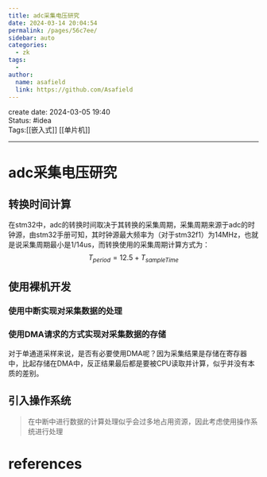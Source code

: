 ```yaml
---
title: adc采集电压研究
date: 2024-03-14 20:04:54
permalink: /pages/56c7ee/
sidebar: auto
categories:
  - zk
tags:
  - 
author: 
  name: asafield
  link: https://github.com/Asafield
---
```


create date: 2024-03-05 19:40  
Status: #idea  
Tags:[[嵌入式]] [[单片机]]

---

# adc采集电压研究
## 转换时间计算
在stm32中，adc的转换时间取决于其转换的采集周期，采集周期来源于adc的时钟源，由stm32手册可知，其时钟源最大频率为（对于stm32f1）为14MHz，也就是说采集周期最小是1/14us，而转换使用的采集周期计算方式为：
$$
T_{period}=12.5 + T_{sampleTime}
$$
## 使用裸机开发
### 使用中断实现对采集数据的处理
### 使用DMA请求的方式实现对采集数据的存储
对于单通道采样来说，是否有必要使用DMA呢？因为采集结果是存储在寄存器中，比起存储在DMA中，反正结果最后都是要被CPU读取并计算，似乎并没有本质的差别。
## 引入操作系统 
>在中断中进行数据的计算处理似乎会过多地占用资源，因此考虑使用操作系统进行处理



# references